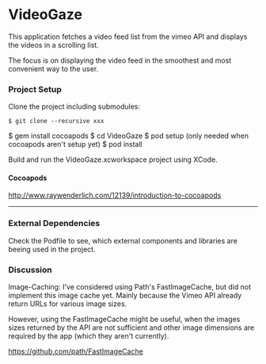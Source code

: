 VideoGaze
====================

This application fetches a video feed list from the vimeo API and displays the videos in a scrolling list.

The focus is on displaying the video feed in the smoothest and most convenient way to the user.

### Project Setup

Clone the project including submodules:

	$ git clone --recursive xxx
  $ gem install cocoapods
	$ cd VideoGaze
  $ pod setup (only needed when cocoapods aren't setup yet)
  $ pod install

Build and run the VideoGaze.xcworkspace project using XCode.

#### Cocoapods

http://www.raywenderlich.com/12139/introduction-to-cocoapods

***

### External Dependencies

Check the Podfile to see, which external components and libraries are beeing used in the project.

### Discussion

Image-Caching: I've considered using Path's FastImageCache, but did not implement this image cache yet. Mainly because the Vimeo API already return URLs for various image sizes.

However, using the FastImageCache might be useful, when the images sizes returned by the API are not sufficient and other image dimensions are required by the app (which they aren't currently).

https://github.com/path/FastImageCache



